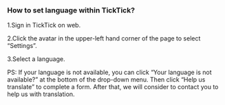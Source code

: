 ### How to set language within TickTick?
 
1.Sign in TickTick on web. 

2.Click the avatar in the upper-left hand corner of the page to select “Settings”.

3.Select a language.

PS: If your language is not available, you can click “Your language is not available?” at the bottom of the drop-down menu. Then click “Help us translate” to complete a form. After that, we will consider to contact you to help us with translation. 
